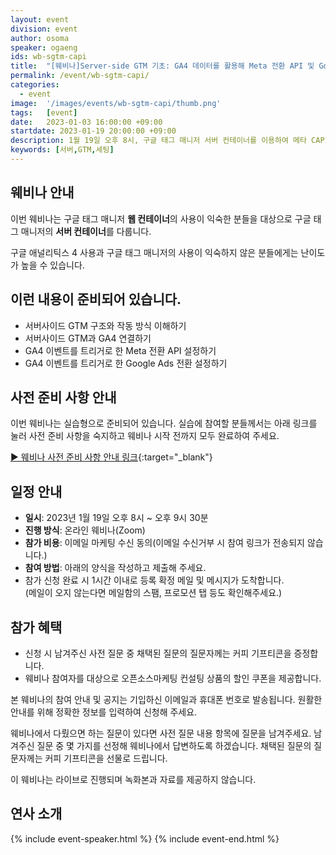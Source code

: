 ```yaml
---
layout: event
division: event
author: osoma
speaker: ogaeng
ids: wb-sgtm-capi
title:  "[웨비나]Server-side GTM 기초: GA4 데이터를 활용해 Meta 전환 API 및 Google Ads 전환 설정하기"
permalink: /event/wb-sgtm-capi/
categories:
  - event
image:  '/images/events/wb-sgtm-capi/thumb.png'
tags:   [event]
date:   2023-01-03 16:00:00 +09:00
startdate: 2023-01-19 20:00:00 +09:00
description: 1월 19일 오후 8시, 구글 태그 매니저 서버 컨테이너를 이용하여 메타 CAPI와 구글 애즈 전환 설정 실습을 진행합니다.
keywords: [서버,GTM,세팅]
---
```


## 웨비나 안내

이번 웨비나는 구글 태그 매니저 **웹 컨테이너**의 사용이 익숙한 분들을 대상으로 구글 태그 매니저의 **서버 컨테이너**를 다룹니다.

구글 애널리틱스 4 사용과 구글 태그 매니저의 사용이 익숙하지 않은 분들에게는 난이도가 높을 수 있습니다.

## 이런 내용이 준비되어 있습니다.

- 서버사이드 GTM 구조와 작동 방식 이해하기
- 서버사이드 GTM과 GA4 연결하기
- GA4 이벤트를 트리거로 한 Meta 전환 API 설정하기
- GA4 이벤트를 트리거로 한 Google Ads 전환 설정하기

## 사전 준비 사항 안내

이번 웨비나는 실습형으로 준비되어 있습니다. 실습에 참여할 분들께서는 아래 링크를 눌러 사전 준비 사항을 숙지하고 웨비나 시작 전까지 모두 완료하여 주세요.

[▶ 웨비나 사전 준비 사항 안내 링크](https://oso.ma/XF9mz){:target="_blank"}

## 일정 안내

- **일시**: 2023년 1월 19일 오후 8시 ~ 오후 9시 30분
- **진행 방식**: 온라인 웨비나(Zoom)
- **참가 비용**: 이메일 마케팅 수신 동의(이메일 수신거부 시 참여 링크가 전송되지 않습니다.)
- **참여 방법**: 아래의 양식을 작성하고 제출해 주세요.
- 참가 신청 완료 시 1시간 이내로 등록 확정 메일 및 메시지가 도착합니다.<br>(메일이 오지 않는다면 메일함의 스팸, 프로모션 탭 등도 확인해주세요.)

## 참가 혜택

- 신청 시 남겨주신 사전 질문 중 채택된 질문의 질문자께는 커피 기프티콘을 증정합니다.
- 웨비나 참여자를 대상으로 오픈소스마케팅 컨설팅 상품의 할인 쿠폰을 제공합니다.

본 웨비나의 참여 안내 및 공지는 기입하신 이메일과 휴대폰 번호로 발송됩니다. 원활한 안내를 위해 정확한 정보를 입력하여 신청해 주세요.

웨비나에서 다뤘으면 하는 질문이 있다면 사전 질문 내용 항목에 질문을 남겨주세요. 남겨주신 질문 중 몇 가지를 선정해 웨비나에서 답변하도록 하겠습니다. 채택된 질문의 질문자께는 커피 기프티콘을 선물로 드립니다.

이 웨비나는 라이브로 진행되며 녹화본과 자료를 제공하지 않습니다.

## 연사 소개

{% include event-speaker.html %}
{% include event-end.html %}
